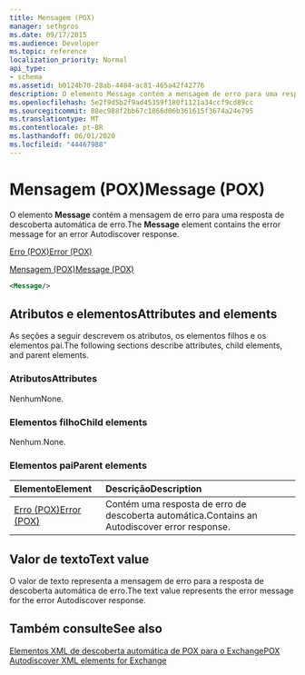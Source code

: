 ```yaml
---
title: Mensagem (POX)
manager: sethgros
ms.date: 09/17/2015
ms.audience: Developer
ms.topic: reference
localization_priority: Normal
api_type:
- schema
ms.assetid: b0124b70-28ab-4484-ac81-465a42f42776
description: O elemento Message contém a mensagem de erro para uma resposta de descoberta automática de erro.
ms.openlocfilehash: 5e2f9d5b2f9ad45359f180f1121a34ccf9cd89cc
ms.sourcegitcommit: 88ec988f2bb67c1866d06b361615f3674a24e795
ms.translationtype: MT
ms.contentlocale: pt-BR
ms.lasthandoff: 06/01/2020
ms.locfileid: "44467988"
---
```

# <a name="message-pox"></a><span data-ttu-id="84655-103">Mensagem (POX)</span><span class="sxs-lookup"><span data-stu-id="84655-103">Message (POX)</span></span>

<span data-ttu-id="84655-104">O elemento **Message** contém a mensagem de erro para uma resposta de descoberta automática de erro.</span><span class="sxs-lookup"><span data-stu-id="84655-104">The **Message** element contains the error message for an error Autodiscover response.</span></span> 
  
[<span data-ttu-id="84655-105">Erro (POX)</span><span class="sxs-lookup"><span data-stu-id="84655-105">Error (POX)</span></span>](error-pox.md)
  
[<span data-ttu-id="84655-106">Mensagem (POX)</span><span class="sxs-lookup"><span data-stu-id="84655-106">Message (POX)</span></span>](message-pox.md)
  
```xml
<Message/>
```

## <a name="attributes-and-elements"></a><span data-ttu-id="84655-107">Atributos e elementos</span><span class="sxs-lookup"><span data-stu-id="84655-107">Attributes and elements</span></span>

<span data-ttu-id="84655-108">As seções a seguir descrevem os atributos, os elementos filhos e os elementos pai.</span><span class="sxs-lookup"><span data-stu-id="84655-108">The following sections describe attributes, child elements, and parent elements.</span></span>
  
### <a name="attributes"></a><span data-ttu-id="84655-109">Atributos</span><span class="sxs-lookup"><span data-stu-id="84655-109">Attributes</span></span>

<span data-ttu-id="84655-110">Nenhum</span><span class="sxs-lookup"><span data-stu-id="84655-110">None.</span></span>
  
### <a name="child-elements"></a><span data-ttu-id="84655-111">Elementos filho</span><span class="sxs-lookup"><span data-stu-id="84655-111">Child elements</span></span>

<span data-ttu-id="84655-112">Nenhum.</span><span class="sxs-lookup"><span data-stu-id="84655-112">None.</span></span>
  
### <a name="parent-elements"></a><span data-ttu-id="84655-113">Elementos pai</span><span class="sxs-lookup"><span data-stu-id="84655-113">Parent elements</span></span>

|<span data-ttu-id="84655-114">**Elemento**</span><span class="sxs-lookup"><span data-stu-id="84655-114">**Element**</span></span>|<span data-ttu-id="84655-115">**Descrição**</span><span class="sxs-lookup"><span data-stu-id="84655-115">**Description**</span></span>|
|:-----|:-----|
|[<span data-ttu-id="84655-116">Erro (POX)</span><span class="sxs-lookup"><span data-stu-id="84655-116">Error (POX)</span></span>](error-pox.md) <br/> |<span data-ttu-id="84655-117">Contém uma resposta de erro de descoberta automática.</span><span class="sxs-lookup"><span data-stu-id="84655-117">Contains an Autodiscover error response.</span></span>  <br/> |
   
## <a name="text-value"></a><span data-ttu-id="84655-118">Valor de texto</span><span class="sxs-lookup"><span data-stu-id="84655-118">Text value</span></span>

<span data-ttu-id="84655-119">O valor de texto representa a mensagem de erro para a resposta de descoberta automática de erro.</span><span class="sxs-lookup"><span data-stu-id="84655-119">The text value represents the error message for the error Autodiscover response.</span></span>
  
## <a name="see-also"></a><span data-ttu-id="84655-120">Também consulte</span><span class="sxs-lookup"><span data-stu-id="84655-120">See also</span></span>



[<span data-ttu-id="84655-121">Elementos XML de descoberta automática de POX para o Exchange</span><span class="sxs-lookup"><span data-stu-id="84655-121">POX Autodiscover XML elements for Exchange</span></span>](pox-autodiscover-xml-elements-for-exchange.md)

